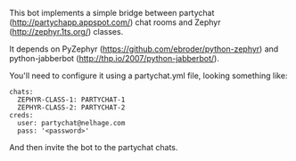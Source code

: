 This bot implements a simple bridge between partychat
(http://partychapp.appspot.com/) chat rooms and Zephyr
(http://zephyr.1ts.org/) classes.

It depends on PyZephyr (https://github.com/ebroder/python-zephyr) and
python-jabberbot (http://thp.io/2007/python-jabberbot/).

You'll need to configure it using a partychat.yml file, looking
something like:

    chats:
      ZEPHYR-CLASS-1: PARTYCHAT-1
      ZEPHYR-CLASS-2: PARTYCHAT-2
    creds:
      user: partychat@nelhage.com
      pass: '<password>'

And then invite the bot to the partychat chats.
